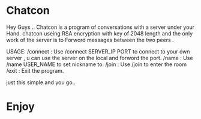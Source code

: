 # Chatcon

Hey Guys ..
Chatcon is a program of conversations with a server under your Hand.
chatcon useing RSA encryption with key of 2048 length and the only work of the server is to Forword messages between the two peers .

USAGE:
        /connect        : Use /connect SERVER_IP PORT to connect to your own server , u can use the server on the local and forword the port.
        /name           : Use /name USER_NAME to set nickname to.
        /join           : Use /join to enter the room
        /exit           : Exit the program.

just this simple and you go..

# Enjoy
